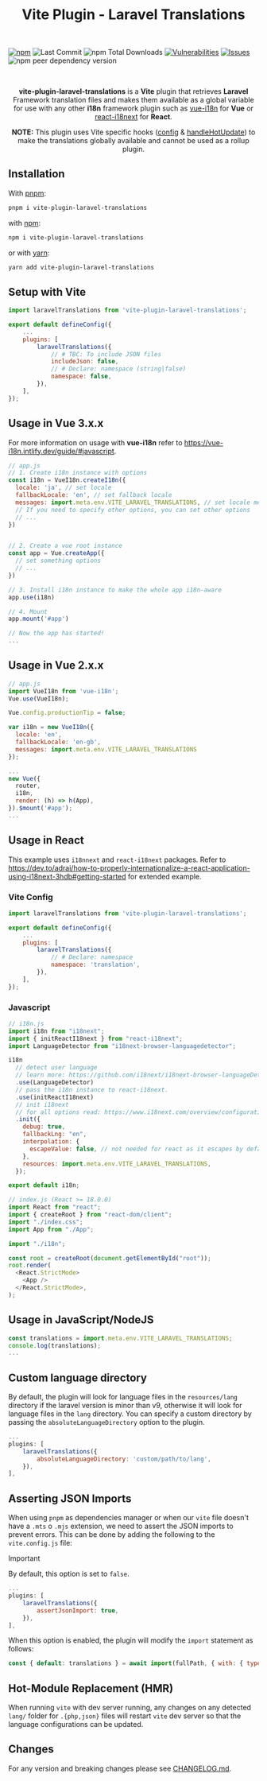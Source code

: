 <h1 align="center" style="border:none !important">
    Vite Plugin - Laravel Translations
</h1>

<br/>

<a href="https://www.npmjs.com/package/vite-plugin-laravel-translations">![npm](https://img.shields.io/npm/v/vite-plugin-laravel-translations)</a>
![Last Commit](https://img.shields.io/github/last-commit/dcodegroup/vite-plugin-laravel-translations)
![npm Total Downloads](https://img.shields.io/npm/dt/vite-plugin-laravel-translations)
<a href="https://snyk.io/advisor/npm-package/vite-plugin-laravel-translations">![Vulnerabilities](https://img.shields.io/snyk/vulnerabilities/github/dcodegroup/vite-plugin-laravel-translations)</a>
<a href="https://github.com/dcodegroup/vite-plugin-laravel-translations/issues">![Issues](https://img.shields.io/github/issues/dcodegroup/vite-plugin-laravel-translations)</a>
![npm peer dependency version](https://img.shields.io/npm/dependency-version/vite-plugin-laravel-translations/peer/vite)

<br/>

<p align="center">
    <b>vite-plugin-laravel-translations</b> is a <b>Vite</b> plugin that retrieves <b>Laravel</b> Framework translation
    files and makes them available as a global variable for use with any other <b>i18n</b> framework plugin such as <a href="https://www.npmjs.com/package/vue-i18n">vue-i18n</a> for <b>Vue</b> or <a href="https://www.npmjs.com/package/react-i18next">react-i18next</a> for <b>React</b>.
</p>

<p align="center">
    <b>NOTE:</b> This plugin uses Vite specific hooks (<a href="https://vitejs.dev/guide/api-plugin.html#config">config</a> & <a href="https://vitejs.dev/guide/api-plugin.html#handlehotupdate">handleHotUpdate</a>) to make the translations globally available and cannot be used as a rollup plugin.
</p>

## Installation

With [pnpm](https://pnpm.io):

```sh
pnpm i vite-plugin-laravel-translations
```

with [npm](https://www.npmjs.com):

```sh
npm i vite-plugin-laravel-translations
```

or with [yarn](https://yarnpkg.com):

```sh
yarn add vite-plugin-laravel-translations
```

## Setup with Vite

```js
import laravelTranslations from 'vite-plugin-laravel-translations';

export default defineConfig({
	...
	plugins: [
		laravelTranslations({
			// # TBC: To include JSON files
			includeJson: false,
			// # Declare: namespace (string|false)
			namespace: false,
		}),
	],
});
```

## Usage in Vue 3.x.x

For more information on usage with <b>vue-i18n</b> refer to <a href="https://vue-i18n.intlify.dev/guide/#javascript">https://vue-i18n.intlify.dev/guide/#javascript</a>.

```js
// app.js
// 1. Create i18n instance with options
const i18n = VueI18n.createI18n({
  locale: 'ja', // set locale
  fallbackLocale: 'en', // set fallback locale
  messages: import.meta.env.VITE_LARAVEL_TRANSLATIONS, // set locale messages
  // If you need to specify other options, you can set other options
  // ...
})


// 2. Create a vue root instance
const app = Vue.createApp({
  // set something options
  // ...
})

// 3. Install i18n instance to make the whole app i18n-aware
app.use(i18n)

// 4. Mount
app.mount('#app')

// Now the app has started!
...
```

## Usage in Vue 2.x.x

```js
// app.js
import VueI18n from 'vue-i18n';
Vue.use(VueI18n);

Vue.config.productionTip = false;

var i18n = new VueI18n({
  locale: 'en',
  fallbackLocale: 'en-gb',
  messages: import.meta.env.VITE_LARAVEL_TRANSLATIONS
});

...
new Vue({
  router,
  i18n,
  render: (h) => h(App),
}).$mount('#app');
...
```

## Usage in React

This example uses `i18nnext` and `react-i18next` packages. Refer to <a href="https://dev.to/adrai/how-to-properly-internationalize-a-react-application-using-i18next-3hdb#getting-started">https://dev.to/adrai/how-to-properly-internationalize-a-react-application-using-i18next-3hdb#getting-started</a> for extended example.

### <b>Vite Config</b>

```js
import laravelTranslations from 'vite-plugin-laravel-translations';

export default defineConfig({
	...
	plugins: [
		laravelTranslations({
			// # Declare: namespace
			namespace: 'translation',
		}),
	],
});
```

### <b>Javascript</b>

```js
// i18n.js
import i18n from "i18next";
import { initReactI18next } from "react-i18next";
import LanguageDetector from "i18next-browser-languagedetector";

i18n
  // detect user language
  // learn more: https://github.com/i18next/i18next-browser-languageDetector
  .use(LanguageDetector)
  // pass the i18n instance to react-i18next.
  .use(initReactI18next)
  // init i18next
  // for all options read: https://www.i18next.com/overview/configuration-options
  .init({
    debug: true,
    fallbackLng: "en",
    interpolation: {
      escapeValue: false, // not needed for react as it escapes by default
    },
    resources: import.meta.env.VITE_LARAVEL_TRANSLATIONS,
  });

export default i18n;

// index.js (React >= 18.0.0)
import React from "react";
import { createRoot } from "react-dom/client";
import "./index.css";
import App from "./App";

import "./i18n";

const root = createRoot(document.getElementById("root"));
root.render(
  <React.StrictMode>
    <App />
  </React.StrictMode>,
);
```

## Usage in JavaScript/NodeJS

```js
const translations = import.meta.env.VITE_LARAVEL_TRANSLATIONS;
console.log(translations);
...
```

## Custom language directory

By default, the plugin will look for language files in the `resources/lang` directory if the laravel version is minor than v9, otherwise it will look for language files in the `lang` directory. You can specify a custom directory by passing the `absoluteLanguageDirectory` option to the plugin.

```js
...
plugins: [
    laravelTranslations({
        absoluteLanguageDirectory: 'custom/path/to/lang',
    }),
],
```

## Asserting JSON Imports

When using `pnpm` as dependencies manager or when our `vite` file doesn't have a `.mts` o `.mjs` extension, we need to assert the JSON imports to prevent errors. This can be done by adding the following to the `vite.config.js` file:

> [!IMPORTANT]
> By default, this option is set to `false`.

```js
...
plugins: [
    laravelTranslations({
        assertJsonImport: true,
    }),
],
```

When this option is enabled, the plugin will modify the `import` statement as follows:

```js
const { default: translations } = await import(fullPath, { with: { type: "json" } });
```

## Hot-Module Replacement (HMR)

When running `vite` with dev server running, any changes on any detected `lang/` folder for `.{php,json}` files will restart `vite` dev server so that the language configurations can be updated.

## Changes

For any version and breaking changes please see <a href="CHANGELOG.md">CHANGELOG.md</a>.
